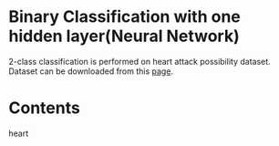 # Binary Classification with one hidden layer(Neural Network)
2-class classification is performed on heart attack possibility dataset. Dataset can be downloaded from this [page](https://www.kaggle.com/nareshbhat/health-care-data-set-on-heart-attack-possibility?select=heart.csv).
# Contents
heart
